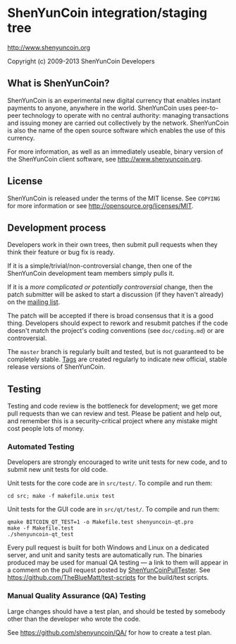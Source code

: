 ShenYunCoin integration/staging tree
================================

http://www.shenyuncoin.org

Copyright (c) 2009-2013 ShenYunCoin Developers

What is ShenYunCoin?
----------------

ShenYunCoin is an experimental new digital currency that enables instant payments to
anyone, anywhere in the world. ShenYunCoin uses peer-to-peer technology to operate
with no central authority: managing transactions and issuing money are carried
out collectively by the network. ShenYunCoin is also the name of the open source
software which enables the use of this currency.

For more information, as well as an immediately useable, binary version of
the ShenYunCoin client software, see http://www.shenyuncoin.org.

License
-------

ShenYunCoin is released under the terms of the MIT license. See `COPYING` for more
information or see http://opensource.org/licenses/MIT.

Development process
-------------------

Developers work in their own trees, then submit pull requests when they think
their feature or bug fix is ready.

If it is a simple/trivial/non-controversial change, then one of the ShenYunCoin
development team members simply pulls it.

If it is a *more complicated or potentially controversial* change, then the patch
submitter will be asked to start a discussion (if they haven't already) on the
[mailing list](http://sourceforge.net/mailarchive/forum.php?forum_name=shenyuncoin-development).

The patch will be accepted if there is broad consensus that it is a good thing.
Developers should expect to rework and resubmit patches if the code doesn't
match the project's coding conventions (see `doc/coding.md`) or are
controversial.

The `master` branch is regularly built and tested, but is not guaranteed to be
completely stable. [Tags](https://github.com/shenyuncoin/shenyuncoin/tags) are created
regularly to indicate new official, stable release versions of ShenYunCoin.

Testing
-------

Testing and code review is the bottleneck for development; we get more pull
requests than we can review and test. Please be patient and help out, and
remember this is a security-critical project where any mistake might cost people
lots of money.

### Automated Testing

Developers are strongly encouraged to write unit tests for new code, and to
submit new unit tests for old code.

Unit tests for the core code are in `src/test/`. To compile and run them:

    cd src; make -f makefile.unix test

Unit tests for the GUI code are in `src/qt/test/`. To compile and run them:

    qmake BITCOIN_QT_TEST=1 -o Makefile.test shenyuncoin-qt.pro
    make -f Makefile.test
    ./shenyuncoin-qt_test

Every pull request is built for both Windows and Linux on a dedicated server,
and unit and sanity tests are automatically run. The binaries produced may be
used for manual QA testing — a link to them will appear in a comment on the
pull request posted by [ShenYunCoinPullTester](https://github.com/ShenYunCoinPullTester). See https://github.com/TheBlueMatt/test-scripts
for the build/test scripts.

### Manual Quality Assurance (QA) Testing

Large changes should have a test plan, and should be tested by somebody other
than the developer who wrote the code.

See https://github.com/shenyuncoin/QA/ for how to create a test plan.
